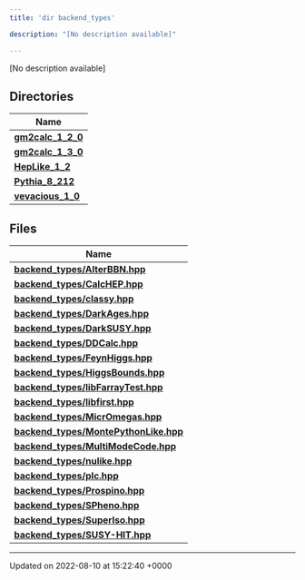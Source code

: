 ```yaml
---
title: 'dir backend_types'

description: "[No description available]"

---
```







[No description available]

## Directories

| Name           |
| -------------- |
| **[gm2calc_1_2_0](/documentation/code/gambit_2.2/files/dir_3882af314fbae13225da1aacf68a32d3/#dir-gm2calc-1-2-0)**  |
| **[gm2calc_1_3_0](/documentation/code/gambit_2.2/files/dir_e3ec43b41a0f060c1c56e88f55222135/#dir-gm2calc-1-3-0)**  |
| **[HepLike_1_2](/documentation/code/gambit_2.2/files/dir_6fccc6c9828a1b32c79249090280a5fa/#dir-heplike-1-2)**  |
| **[Pythia_8_212](/documentation/code/gambit_2.2/files/dir_f6265655d4928eb9f90e439e34e335a8/#dir-pythia-8-212)**  |
| **[vevacious_1_0](/documentation/code/gambit_2.2/files/dir_f1f2e6ca6d947d21943ec8ed42424e5a/#dir-vevacious-1-0)**  |

## Files

| Name           |
| -------------- |
| **[backend_types/AlterBBN.hpp](/documentation/code/gambit_2.2/files/alterbbn_8hpp/#file-alterbbn.hpp)**  |
| **[backend_types/CalcHEP.hpp](/documentation/code/gambit_2.2/files/calchep_8hpp/#file-calchep.hpp)**  |
| **[backend_types/classy.hpp](/documentation/code/gambit_2.2/files/classy_8hpp/#file-classy.hpp)**  |
| **[backend_types/DarkAges.hpp](/documentation/code/gambit_2.2/files/darkages_8hpp/#file-darkages.hpp)**  |
| **[backend_types/DarkSUSY.hpp](/documentation/code/gambit_2.2/files/darksusy_8hpp/#file-darksusy.hpp)**  |
| **[backend_types/DDCalc.hpp](/documentation/code/gambit_2.2/files/ddcalc_8hpp/#file-ddcalc.hpp)**  |
| **[backend_types/FeynHiggs.hpp](/documentation/code/gambit_2.2/files/feynhiggs_8hpp/#file-feynhiggs.hpp)**  |
| **[backend_types/HiggsBounds.hpp](/documentation/code/gambit_2.2/files/higgsbounds_8hpp/#file-higgsbounds.hpp)**  |
| **[backend_types/libFarrayTest.hpp](/documentation/code/gambit_2.2/files/libfarraytest_8hpp/#file-libfarraytest.hpp)**  |
| **[backend_types/libfirst.hpp](/documentation/code/gambit_2.2/files/libfirst_8hpp/#file-libfirst.hpp)**  |
| **[backend_types/MicrOmegas.hpp](/documentation/code/gambit_2.2/files/micromegas_8hpp/#file-micromegas.hpp)**  |
| **[backend_types/MontePythonLike.hpp](/documentation/code/gambit_2.2/files/montepythonlike_8hpp/#file-montepythonlike.hpp)**  |
| **[backend_types/MultiModeCode.hpp](/documentation/code/gambit_2.2/files/multimodecode_8hpp/#file-multimodecode.hpp)**  |
| **[backend_types/nulike.hpp](/documentation/code/gambit_2.2/files/nulike_8hpp/#file-nulike.hpp)**  |
| **[backend_types/plc.hpp](/documentation/code/gambit_2.2/files/plc_8hpp/#file-plc.hpp)**  |
| **[backend_types/Prospino.hpp](/documentation/code/gambit_2.2/files/prospino_8hpp/#file-prospino.hpp)**  |
| **[backend_types/SPheno.hpp](/documentation/code/gambit_2.2/files/spheno_8hpp/#file-spheno.hpp)**  |
| **[backend_types/SuperIso.hpp](/documentation/code/gambit_2.2/files/superiso_8hpp/#file-superiso.hpp)**  |
| **[backend_types/SUSY-HIT.hpp](/documentation/code/gambit_2.2/files/susy-hit_8hpp/#file-susy-hit.hpp)**  |






-------------------------------

Updated on 2022-08-10 at 15:22:40 +0000
